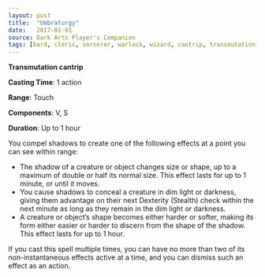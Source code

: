 ```yaml
---
layout: post
title:  "Umbraturgy"
date:   2017-01-01
source: Dark Arts Player's Companion
tags: [bard, cleric, sorcerer, warlock, wizard, cantrip, transmutation, hb]
---
```


**Transmutation cantrip**

**Casting Time**: 1 action

**Range**: Touch

**Components**: V, S

**Duration**: Up to 1 hour

You compel shadows to create one of the following effects at a point you can see within range:
* The shadow of a creature or object changes size or shape, up to a maximum of double or half its normal size. This effect lasts for up to 1 minute, or until it moves.
* You cause shadows to conceal a creature in dim light or darkness, giving them advantage on their next Dexterity (Stealth) check within the next minute as long as they remain in the dim light or darkness.
* A creature or object’s shape becomes either harder or softer, making its form either easier or harder to discern from the shape of the shadow. This effect lasts for up to 1 hour.

If you cast this spell multiple times, you can have no more than two of its non-instantaneous effects active at a time, and you can dismiss such an effect as an action.

